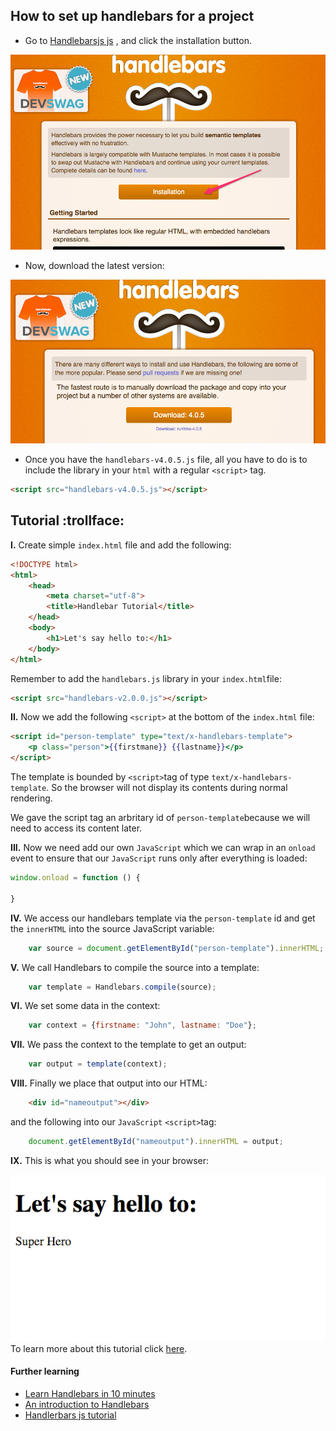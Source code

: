 ## How to set up handlebars for a project

+ Go to [Handlebarsjs js](http://handlebarsjs.com/) , and click the installation button.

![](img/screen1.png)

+ Now, download the latest version:

![](img/screen2.png)


+ Once you have the ```handlebars-v4.0.5.js``` file, all you have to do is to include the library in your ```html``` with a regular ``<script>`` tag.

```html
<script src="handlebars-v4.0.5.js"></script>
```


## Tutorial :trollface:

**I.** Create simple ```index.html``` file and add the following:

```html
<!DOCTYPE html>
<html>
    <head>
        <meta charset="utf-8">
        <title>Handlebar Tutorial</title>
    </head>
    <body>
        <h1>Let's say hello to:</h1>
    </body>
</html>
```

Remember to add the ```handlebars.js``` library in your ```index.html```file:

```html
<script src="handlebars-v2.0.0.js"></script>
```

**II.** Now we add the following ```<script>``` at the bottom of the ```index.html``` file:

```html
<script id="person-template" type="text/x-handlebars-template">
    <p class="person">{{firstmane}} {{lastname}}</p>
</script>
```


The template is bounded by ```<script>```tag of type ```text/x-handlebars-template```. So the browser will not display its contents during normal rendering.

We gave the script tag an arbritary id of ```person-template```because we will need to access its content later.

**III.** Now we need add our own ```JavaScript``` which we can wrap in an ```onload``` event to ensure that our ```JavaScript``` runs only after everything is loaded:

```javascript
window.onload = function () {

}
```

**IV.** We access our handlebars template via the ```person-template``` id and get the ```innerHTML``` into the source JavaScript variable:

```javascript
    var source = document.getElementById("person-template").innerHTML;
```

**V.** We call Handlebars to compile the source into a template:

```javascript
    var template = Handlebars.compile(source);
```

**VI.** We set some data in the context:

```javascript
    var context = {firstname: "John", lastname: "Doe"};
```

**VII.** We pass the context to the template to get an output:
```javascript
    var output = template(context);
```

**VIII.** Finally we place that output into our HTML:

```HTML
    <div id="nameoutput"></div>
```

and the following into our ```JavaScript``` ```<script>```tag:

```javascript
    document.getElementById("nameoutput").innerHTML = output;
```

**IX.** This is what you should see in your browser:

![](img/Handlebar_Tutorial.png)
To learn more about this tutorial click [here](http://learnwebtutorials.com/step-by-step-getting-started-tutorial-using-handlebars-js).

#### Further learning
+ [Learn Handlebars in 10 minutes](http://tutorialzine.com/2015/01/learn-handlebars-in-10-minutes/)
+ [An introduction to Handlebars](http://code.tutsplus.com/tutorials/an-introduction-to-handlebars--net-27761)
+ [Handlerbars js tutorial](http://javascriptissexy.com/handlebars-js-tutorial-learn-everything-about-handlebars-js-javascript-templating/)
